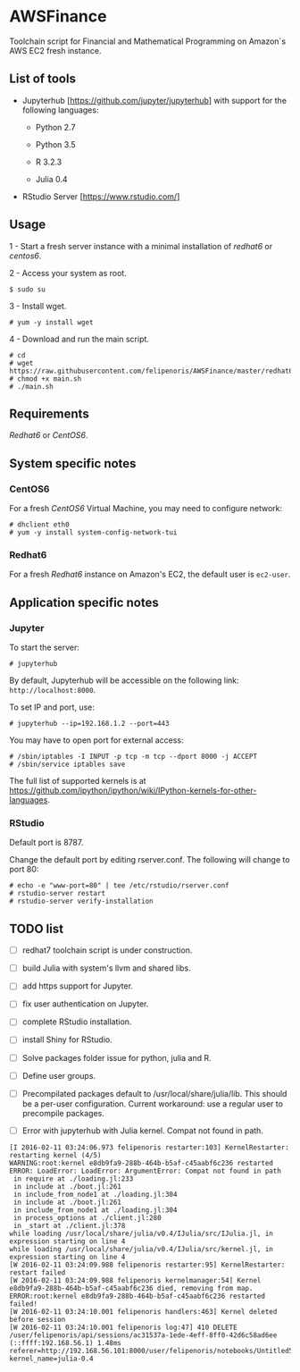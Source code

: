 # AWSFinance

Toolchain script for Financial and Mathematical Programming on Amazon´s AWS EC2 fresh instance.

## List of tools

* Jupyterhub [https://github.com/jupyter/jupyterhub] with support for the following languages:

	* Python 2.7

	* Python 3.5

	* R 3.2.3

	* Julia 0.4

* RStudio Server [https://www.rstudio.com/]

## Usage

1 - Start a fresh server instance with a minimal installation of *redhat6* or *centos6*.

2 - Access your system as root.

```shell
$ sudo su
```

3 - Install wget.

```
# yum -y install wget
```

4 - Download and run the main script.

```
# cd
# wget https://raw.githubusercontent.com/felipenoris/AWSFinance/master/redhat6/main.sh
# chmod +x main.sh
# ./main.sh 
```

## Requirements

*Redhat6* or *CentOS6*.

## System specific notes

### CentOS6

For a fresh *CentOS6* Virtual Machine, you may need to configure network:

```
# dhclient eth0
# yum -y install system-config-network-tui
```

### Redhat6

For a fresh *Redhat6* instance on Amazon's EC2, the default user is `ec2-user`.

## Application specific notes

### Jupyter

To start the server:

```
# jupyterhub
```

By default, Jupyterhub will be accessible on the following link: `http://localhost:8000`.

To set IP and port, use:

```
# jupyterhub --ip=192.168.1.2 --port=443
```

You may have to open port for external access:

```
# /sbin/iptables -I INPUT -p tcp -m tcp --dport 8000 -j ACCEPT
# /sbin/service iptables save
```

The full list of supported kernels is at https://github.com/ipython/ipython/wiki/IPython-kernels-for-other-languages.

### RStudio

Default port is 8787.

Change the default port by editing rserver.conf. The following will change to port 80:

```
# echo -e "www-port=80" | tee /etc/rstudio/rserver.conf
# rstudio-server restart
# rstudio-server verify-installation
```

## TODO list

- [ ] redhat7 toolchain script is under construction.

- [ ] build Julia with system's llvm and shared libs.

- [ ] add https support for Jupyter.

- [ ] fix user authentication on Jupyter.

- [ ] complete RStudio installation.

- [ ] install Shiny for RStudio.

- [ ] Solve packages folder issue for python, julia and R.

- [ ] Define user groups.

- [ ] Precompilated packages default to /usr/local/share/julia/lib. This should be a per-user configuration. Current workaround: use a regular user to precompile packages.

- [ ] Error with jupyterhub with Julia kernel. Compat not found in path.

```
[I 2016-02-11 03:24:06.973 felipenoris restarter:103] KernelRestarter: restarting kernel (4/5)
WARNING:root:kernel e8db9fa9-288b-464b-b5af-c45aabf6c236 restarted
ERROR: LoadError: LoadError: ArgumentError: Compat not found in path
 in require at ./loading.jl:233
 in include at ./boot.jl:261
 in include_from_node1 at ./loading.jl:304
 in include at ./boot.jl:261
 in include_from_node1 at ./loading.jl:304
 in process_options at ./client.jl:280
 in _start at ./client.jl:378
while loading /usr/local/share/julia/v0.4/IJulia/src/IJulia.jl, in expression starting on line 4
while loading /usr/local/share/julia/v0.4/IJulia/src/kernel.jl, in expression starting on line 4
[W 2016-02-11 03:24:09.988 felipenoris restarter:95] KernelRestarter: restart failed
[W 2016-02-11 03:24:09.988 felipenoris kernelmanager:54] Kernel e8db9fa9-288b-464b-b5af-c45aabf6c236 died, removing from map.
ERROR:root:kernel e8db9fa9-288b-464b-b5af-c45aabf6c236 restarted failed!
[W 2016-02-11 03:24:10.001 felipenoris handlers:463] Kernel deleted before session
[W 2016-02-11 03:24:10.001 felipenoris log:47] 410 DELETE /user/felipenoris/api/sessions/ac31537a-1ede-4eff-8ff0-42d6c58ad6ee (::ffff:192.168.56.1) 1.48ms referer=http://192.168.56.101:8000/user/felipenoris/notebooks/Untitled5.ipynb?kernel_name=julia-0.4
```
